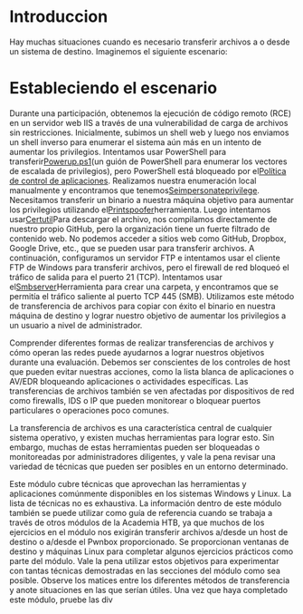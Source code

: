 # Introduccion

Hay muchas situaciones cuando es necesario transferir archivos a o desde un sistema de destino. Imaginemos el siguiente escenario:

# **Estableciendo el escenario**

Durante una participación, obtenemos la ejecución de código remoto (RCE) en un servidor web IIS a través de una vulnerabilidad de carga de archivos sin restricciones. Inicialmente, subimos un shell web y luego nos enviamos un shell inverso para enumerar el sistema aún más en un intento de aumentar los privilegios. Intentamos usar PowerShell para transferir[Powerup.ps1](https://github.com/PowerShellMafia/PowerSploit/blob/master/Privesc/PowerUp.ps1)(un guión de PowerShell para enumerar los vectores de escalada de privilegios), pero PowerShell está bloqueado por el[Política de control de aplicaciones](https://docs.microsoft.com/en-us/windows/security/threat-protection/windows-defender-application-control/windows-defender-application-control). Realizamos nuestra enumeración local manualmente y encontramos que tenemos[Seimpersonateprivilege](https://docs.microsoft.com/en-us/troubleshoot/windows-server/windows-security/seimpersonateprivilege-secreateglobalprivilege). Necesitamos transferir un binario a nuestra máquina objetivo para aumentar los privilegios utilizando el[Printspoofer](https://github.com/itm4n/PrintSpoofer)herramienta. Luego intentamos usar[Certutil](https://docs.microsoft.com/en-us/windows-server/administration/windows-commands/certutil)Para descargar el archivo, nos compilamos directamente de nuestro propio GitHub, pero la organización tiene un fuerte filtrado de contenido web. No podemos acceder a sitios web como GitHub, Dropbox, Google Drive, etc., que se pueden usar para transferir archivos. A continuación, configuramos un servidor FTP e intentamos usar el cliente FTP de Windows para transferir archivos, pero el firewall de red bloqueó el tráfico de salida para el puerto 21 (TCP). Intentamos usar el[Smbserver](https://github.com/SecureAuthCorp/impacket/blob/master/examples/smbserver.py)Herramienta para crear una carpeta, y encontramos que se permitía el tráfico saliente al puerto TCP 445 (SMB). Utilizamos este método de transferencia de archivos para copiar con éxito el binario en nuestra máquina de destino y lograr nuestro objetivo de aumentar los privilegios a un usuario a nivel de administrador.

Comprender diferentes formas de realizar transferencias de archivos y cómo operan las redes puede ayudarnos a lograr nuestros objetivos durante una evaluación. Debemos ser conscientes de los controles de host que pueden evitar nuestras acciones, como la lista blanca de aplicaciones o AV/EDR bloqueando aplicaciones o actividades específicas. Las transferencias de archivos también se ven afectadas por dispositivos de red como firewalls, IDS o IP que pueden monitorear o bloquear puertos particulares o operaciones poco comunes.

La transferencia de archivos es una característica central de cualquier sistema operativo, y existen muchas herramientas para lograr esto. Sin embargo, muchas de estas herramientas pueden ser bloqueadas o monitoreadas por administradores diligentes, y vale la pena revisar una variedad de técnicas que pueden ser posibles en un entorno determinado.

Este módulo cubre técnicas que aprovechan las herramientas y aplicaciones comúnmente disponibles en los sistemas Windows y Linux. La lista de técnicas no es exhaustiva. La información dentro de este módulo también se puede utilizar como guía de referencia cuando se trabaja a través de otros módulos de la Academia HTB, ya que muchos de los ejercicios en el módulo nos exigirán transferir archivos a/desde un host de destino o a/desde el Pwnbox proporcionado. Se proporcionan ventanas de destino y máquinas Linux para completar algunos ejercicios prácticos como parte del módulo. Vale la pena utilizar estos objetivos para experimentar con tantas técnicas demostradas en las secciones del módulo como sea posible. Observe los matices entre los diferentes métodos de transferencia y anote situaciones en las que serían útiles. Una vez que haya completado este módulo, pruebe las div
